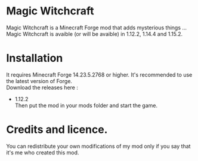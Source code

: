 # Magic Witchcraft
Magic Witchcraft is a Minecraft Forge mod that adds mysterious things ...  
Magic Witchcraft is avaible (or will be avaible) in 1.12.2, 1.14.4 and 1.15.2.
# Installation
It requires Minecraft Forge 14.23.5.2768 or higher. It's recommended to use the latest version of Forge.  
Download the releases here :
- 1.12.2    
Then put the mod in your mods folder and start the game.  
# Credits and licence.
You can redistribute your own modifications of my mod only if you say that it's me who created this mod.

